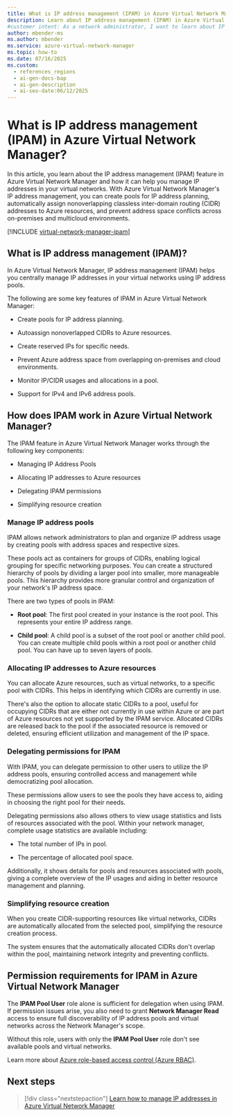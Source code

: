 ```yaml
---
title: What is IP address management (IPAM) in Azure Virtual Network Manager?
description: Learn about IP address management (IPAM) in Azure Virtual Network Manager to efficiently manage IP addresses in your virtual networks.
#customer intent: As a network administrator, I want to learn about IP address management in Azure Virtual Network Manager so that I can efficiently manage IP addresses in my virtual networks.  
author: mbender-ms
ms.author: mbender
ms.service: azure-virtual-network-manager
ms.topic: how-to
ms.date: 07/16/2025
ms.custom:
  - references_regions
  - ai-gen-docs-bap
  - ai-gen-description
  - ai-seo-date:06/12/2025
---
```


# What is IP address management (IPAM) in Azure Virtual Network Manager?

In this article, you learn about the IP address management (IPAM) feature in Azure Virtual Network Manager and how it can help you manage IP addresses in your virtual networks. With Azure Virtual Network Manager's IP address management, you can create pools for IP address planning, automatically assign nonoverlapping classless inter-domain routing (CIDR) addresses to Azure resources, and prevent address space conflicts across on-premises and multicloud environments.

[!INCLUDE [virtual-network-manager-ipam](../../includes/virtual-network-manager-ipam.md)]

## What is IP address management (IPAM)?

In Azure Virtual Network Manager, IP address management (IPAM) helps you centrally manage IP addresses in your virtual networks using IP address pools.

The following are some key features of IPAM in Azure Virtual Network Manager:

- Create pools for IP address planning.

- Autoassign nonoverlapped CIDRs to Azure resources.

- Create reserved IPs for specific needs.

- Prevent Azure address space from overlapping on-premises and cloud environments.

- Monitor IP/CIDR usages and allocations in a pool.

- Support for IPv4 and IPv6 address pools.

## How does IPAM work in Azure Virtual Network Manager?

The IPAM feature in Azure Virtual Network Manager works through the following key components:

- Managing IP Address Pools

- Allocating IP addresses to Azure resources

- Delegating IPAM permissions

- Simplifying resource creation

### Manage IP address pools

IPAM allows network administrators to plan and organize IP address usage by creating pools with address spaces and respective sizes.

These pools act as containers for groups of CIDRs, enabling logical grouping for specific networking purposes. You can create a structured hierarchy of pools by dividing a larger pool into smaller, more manageable pools. This hierarchy provides more granular control and organization of your network's IP address space.

There are two types of pools in IPAM:

- **Root pool**: The first pool created in your instance is the root pool. This represents your entire IP address range.

- **Child pool**: A child pool is a subset of the root pool or another child pool. You can create multiple child pools within a root pool or another child pool. You can have up to seven layers of pools.

### Allocating IP addresses to Azure resources

You can allocate Azure resources, such as virtual networks, to a specific pool with CIDRs. This helps in identifying which CIDRs are currently in use.

There's also the option to allocate static CIDRs to a pool, useful for occupying CIDRs that are either not currently in use within Azure or are part of Azure resources not yet supported by the IPAM service. Allocated CIDRs are released back to the pool if the associated resource is removed or deleted, ensuring efficient utilization and management of the IP space.

### Delegating permissions for IPAM

With IPAM, you can delegate permission to other users to utilize the IP address pools, ensuring controlled access and management while democratizing pool allocation.

These permissions allow users to see the pools they have access to, aiding in choosing the right pool for their needs.

Delegating permissions also allows others to view usage statistics and lists of resources associated with the pool. Within your network manager, complete usage statistics are available including:

- The total number of IPs in pool.

- The percentage of allocated pool space.

Additionally, it shows details for pools and resources associated with pools, giving a complete overview of the IP usages and aiding in better resource management and planning.

### Simplifying resource creation

When you create CIDR-supporting resources like virtual networks, CIDRs are automatically allocated from the selected pool, simplifying the resource creation process.

The system ensures that the automatically allocated CIDRs don't overlap within the pool, maintaining network integrity and preventing conflicts.

## Permission requirements for IPAM in Azure Virtual Network Manager

The **IPAM Pool User** role alone is sufficient for delegation when using IPAM. If permission issues arise, you also need to grant **Network Manager Read** access to ensure full discoverability of IP address pools and virtual networks across the Network Manager's scope.

Without this role, users with only the **IPAM Pool User** role don't see available pools and virtual networks.

Learn more about [Azure role-based access control (Azure RBAC)](../role-based-access-control/overview.md).

## Next steps

> [!div class="nextstepaction"]
> [Learn how to manage IP addresses in Azure Virtual Network Manager](./how-to-manage-ip-addresses-network-manager.md)